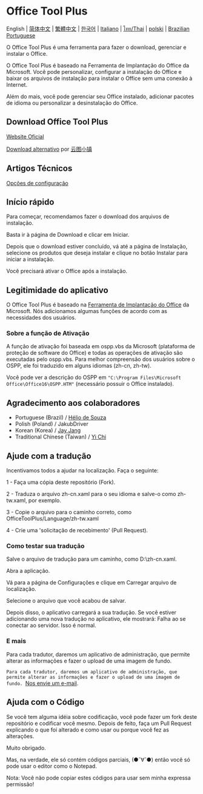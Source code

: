 # Office Tool Plus

English | [简体中文](/README-zh_cn.md) | [繁體中文](/README-zh_tw.md) | [한국어](/README-ko_kr.md) | [Italiano](/README-it_it.md) | [ไทย/Thai](/README-th_th.md) | [polski](/README-pl_pl.md) | [Brazilian Portuguese](/README-pt_br.md)

O Office Tool Plus é uma ferramenta para fazer o download, gerenciar e instalar o Office.

O Office Tool Plus é baseado na Ferramenta de Implantação do Office da Microsoft. Você pode personalizar, configurar a instalação do Office e baixar os arquivos de instalação para instalar o Office sem uma conexão à Internet.

Além do mais, você pode gerenciar seu Office instalado, adicionar pacotes de idioma ou personalizar a desinstalação do Office.

## Download Office Tool Plus

[Website Oficial](https://otp.landian.vip/zh-cn/)

[Download alternativo](https://delivery.yuntu.moe/office-tool/) por [云图小镇](https://www.yuntu.moe/)

## Artigos Técnicos

[Opções de configuração](https://docs.microsoft.com/pt-br/DeployOffice/configuration-options-for-the-office-2016-deployment-tool)

## Início rápido

Para começar, recomendamos fazer o download dos arquivos de instalação.

Basta ir à página de Download e clicar em Iniciar.

Depois que o download estiver concluído, vá até a página de Instalação, selecione os produtos que deseja instalar e clique no botão Instalar para iniciar a instalação.

Você precisará ativar o Office após a instalação.

## Legitimidade do aplicativo

O Office Tool Plus é baseado na [Ferramenta de Implantação do Office](https://docs.microsoft.com/pt-br/DeployOffice/overview-of-the-office-customization-tool-for-click-to-run) da Microsoft. Nós adicionamos algumas funções de acordo com as necessidades dos usuários.

### Sobre a função de Ativação

A função de ativação foi baseada em ospp.vbs da Microsoft (plataforma de proteção de software do Office) e todas as operações de ativação são executadas pelo ospp.vbs. Para melhor compreensão dos usuários sobre o OSPP, ele foi traduzido em alguns idiomas (zh-cn, zh-tw).

Você pode ver a descrição do OSPP em ````"C:\Program Files\Microsoft Office\Office16\OSPP.HTM"```` (necessário possuir o Office instalado).

## Agradecimento aos colaboradores

- Portuguese (Brazil) / [Hélio de Souza](https://sway.office.com/RVue6qySNJ2DzYrs?ref=Link)
- Polish (Poland) / JakubDriver
- Korean (Korea) / [Jay Jang](https://github.com/yaeyaya)
- Traditional Chinese (Taiwan) / [Yi Chi](https://github.com/chiyi4488)

## Ajude com a tradução

Incentivamos todos a ajudar na localização. Faça o seguinte:

1 - Faça uma cópia deste repositório (Fork).

2 - Traduza o arquivo zh-cn.xaml para o seu idioma e salve-o como zh-tw.xaml, por exemplo.

3 - Copie o arquivo para o caminho correto, como OfficeToolPlus/Language/zh-tw.xaml

4 - Crie uma 'solicitação de recebimento' (Pull Request).

### Como testar sua tradução

Salve o arquivo de tradução para um caminho, como D:\zh-cn.xaml.

Abra a aplicação.

Vá para a página de Configurações e clique em Carregar arquivo de localização.

Selecione o arquivo que você acabou de salvar.

Depois disso, o aplicativo carregará a sua tradução. Se você estiver adicionando uma nova tradução no aplicativo, ele mostrará: Falha ao se conectar ao servidor. Isso é normal.

### E mais

Para cada tradutor, daremos um aplicativo de administração, que permite alterar as informações e fazer o upload de uma imagem de fundo.

````Para cada tradutor, daremos um aplicativo de administração, que permite alterar as informações e fazer o upload de uma imagem de fundo. ````[Nos envie um e-mail](mailto:yerong@coolhub.top). ```` ````

## Ajuda com o Código

Se você tem alguma idéia sobre codificação, você pode fazer um fork deste repositório e codificar você mesmo. Depois de feito, faça um Pull Request explicando o que foi alterado e como usar ou porque você fez as alterações.

Muito obrigado.

Mas, na verdade, ele só contém códigos parciais, (●ˇ∀ˇ●) então você só pode usar o editor como o Notepad.

Nota: Você não pode copiar estes códigos para usar sem minha expressa permissão!
